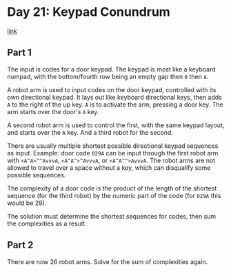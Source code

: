 # Day 21: Keypad Conundrum

[link](https://adventofcode.com/2024/day/21)

## Part 1

The input is codes for a door keypad. The keypad is most like a keyboard numpad, with the bottom/fourth row being an empty gap then `0` then `A`.

A robot arm is used to input codes on the door keypad, controlled with its own directional keypad. It lays out like keyboard directional keys, then adds `A` to the right of the up key. `A` is to activate the arm, pressing a door key. The arm starts over the door's `A` key.

A second robot arm is used to control the first, with the same keypad layout, and starts over the `A` key. And a third robot for the second.

There are usually multiple shortest possible directional keypad sequences as input. Example: door code `029A` can be input through the first robot arm with `<A^A>^^AvvvA`, `<A^A^>^AvvvA`, or `<A^A^^>AvvvA`. The robot arms are not allowed to travel over a space without a key, which can disqualify some possible sequences.

The complexity of a door code is the product of the length of the shortest sequence (for the third robot) by the numeric part of the code (for `029A` this would be 29).

The solution must determine the shortest sequences for codes, then sum the complexities as a result.

## Part 2

There are now 26 robot arms. Solve for the sum of complexities again.
